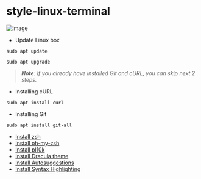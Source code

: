 # style-linux-terminal

![image](https://user-images.githubusercontent.com/101937929/230771726-9eb8fb60-510a-459d-9bc3-be6accb3f59e.png)


* Update Linux box

```sudo apt update```

```sudo apt upgrade```

> _**Note**: If you already have installed Git and cURL, you can skip next 2 steps._

* Installing cURL

```sudo apt install curl```

* Installing Git

```sudo apt install git-all```

* [Install zsh](https://github.com/ohmyzsh/ohmyzsh/wiki/Installing-ZSH)
* [Install oh-my-zsh](https://ohmyz.sh/#install)
* [Install pl10k](https://github.com/romkatv/powerlevel10k)
* [Install Dracula theme](https://draculatheme.com/gnome-terminal)
* [Install Autosuggestions](https://github.com/zsh-users/zsh-autosuggestions/blob/master/INSTALL.md)
* [Install Syntax Highlighting](https://github.com/zsh-users/zsh-syntax-highlighting/blob/master/INSTALL.md)
